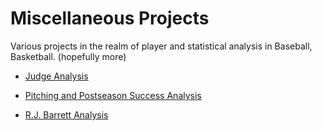 # Miscellaneous Projects

Various projects in the realm of player and statistical analysis in Baseball, Basketball. (hopefully more)

- [Judge Analysis](https://www.linkedin.com/feed/update/urn:li:activity:6995077117705121793/?updateEntityUrn=urn%3Ali%3Afs_feedUpdate%3A%28V2%2Curn%3Ali%3Aactivity%3A6995077117705121793%29)

- [Pitching and Postseason Success Analysis](https://www.youtube.com/watch?v=dcR-jxqLU8w)

- [R.J. Barrett Analysis](https://rpubs.com/jlmanalytics/966209)

